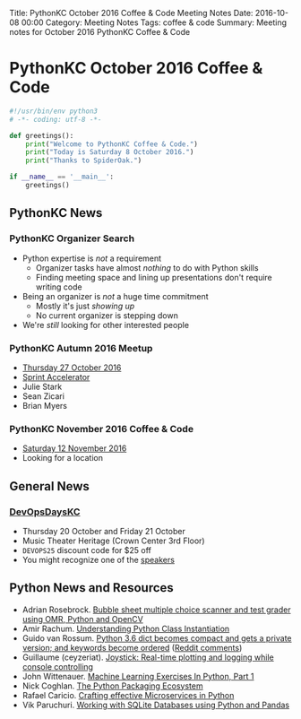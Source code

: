 Title: PythonKC October 2016 Coffee & Code Meeting Notes
Date: 2016-10-08 00:00
Category: Meeting Notes
Tags: coffee & code
Summary: Meeting notes for October 2016 PythonKC Coffee & Code

# PythonKC October 2016 Coffee & Code
```python
#!/usr/bin/env python3
# -*- coding: utf-8 -*-

def greetings():
    print("Welcome to PythonKC Coffee & Code.")
    print("Today is Saturday 8 October 2016.")
    print("Thanks to SpiderOak.")

if __name__ == '__main__':
    greetings()
```

## PythonKC News

### PythonKC Organizer Search
* Python expertise is _not_ a requirement
    * Organizer tasks have almost _nothing_ to do with Python skills
    * Finding meeting space and lining up presentations don't require writing code
* Being an organizer is _not_ a huge time commitment
    * Mostly it's just _showing up_
    * No current organizer is stepping down
* We're _still_ looking for other interested people

### PythonKC Autumn 2016 Meetup
* [Thursday 27 October 2016](http://www.meetup.com/pythonkc/events/233362622/)
* [Sprint Accelerator](http://sprintaccel.com)
* Julie Stark
* Sean Zicari
* Brian Myers

### PythonKC November 2016 Coffee & Code
* [Saturday 12 November 2016](http://www.meetup.com/pythonkc/events/234261269/)
* Looking for a location

## General News

### [DevOpsDaysKC](https://www.devopsdays.org/events/2016-kansascity/welcome/)
* Thursday 20 October and Friday 21 October
* Music Theater Heritage (Crown Center 3rd Floor)
* `DEVOPS25` discount code for $25 off
* You might recognize one of the [speakers](https://www.devopsdays.org/events/2016-kansascity/program/caleb-hyde/)


## Python News and Resources
* Adrian Rosebrock. [Bubble sheet multiple choice scanner and test grader using OMR, Python and OpenCV](http://www.pyimagesearch.com/2016/10/03/bubble-sheet-multiple-choice-scanner-and-test-grader-using-omr-python-and-opencv/)
* Amir Rachum. [Understanding Python Class Instantiation](http://amir.rachum.com/blog/2016/10/03/understanding-python-class-instantiation/)
* Guido van Rossum. [Python 3.6 dict becomes compact and gets a private version; and keywords become ordered](https://mail.python.org/pipermail/python-dev/2016-September/146348.html) ([Reddit comments](https://www.reddit.com/r/Python/comments/55iqpo/guido_on_dicts_in_python_36/))
* Guillaume (ceyzeriat). [Joystick: Real-time plotting and logging while console controlling](https://github.com/ceyzeriat/joystick)
* John Wittenauer. [Machine Learning Exercises In Python, Part 1](http://www.johnwittenauer.net/machine-learning-exercises-in-python-part-1/)
* Nick Coghlan. [The Python Packaging Ecosystem](http://www.curiousefficiency.org/posts/2016/09/python-packaging-ecosystem.html)
* Rafael Caricio. [Crafting effective Microservices in Python](http://caricio.com/2016/09/16/crafting-effective-microservices-in-python/)
* Vik Paruchuri. [Working with SQLite Databases using Python and Pandas](https://www.dataquest.io/blog/python-pandas-databases/)
